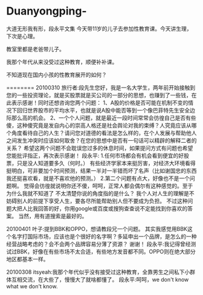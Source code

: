 # Duanyongping-
大道无形我有形，段永平文集
今天带11岁的儿子去参加性教育课。今天讲生理，下次是心理。

教室里都是老爸带儿子。

我那个年代从来没受过这种教育，顺便补补课。

不知道现在国内小孩的性教育展开的如何？

========
20100310
旅行者:段先生您好，我是一名大学生，两年前开始接触到您的一些投资理论，就是买股票就是买公司的一部分的思想，也赚到了一些钱，在此表示感谢！同时还想咨询您两个问题：
1、A股的价格是否可能在机制不变的情况下回归世界股市的平均水平，也就是说A股中能否等到一个像巴菲特先生安全边际那么高的机会。
2、一个个人问题，就是最近一段时间常常会彷徨自己是否有些傻，这种傻究竟是发自内心的崇高人格还是社会舆论对我的束缚？人究竟应该从哪个角度看待自己的人生？请问您对道德的看法是怎么样的，在个人发展与帮助他人之间发生冲突时应该如何取舍？在您的思想中是否有一句话可以精辟的解释二者的关系？
希望这两个问题不会耽误您过多的休息时间，如果提问方式有问题也希望您能批评指正，再次表示感谢！
段永平:
1.任何市场都会有机会看到便宜的好股票，只是没人知道要多久（何时。）
有些经济学家本来挺厉害，对经济大环境看得挺明白，可非要加个时间预测，结果一半对一半错而坏了名声（比如谢国忠的东西我还挺喜欢看，就是不喜欢他的预测。）
2.第二个问题有点大，好像也不是一个问题啊。
 觉得会彷徨就说明你还不傻，呵呵，正常人都会偶尔有这种感觉的。至于为什么我就不知道了
不太清楚你说的角度指的是什么？
我个人对人生的理解是不妨碍别人的前提下享受人生，要各尽所能帮助别人但不要成为负担。
不过这种问题大把人比我回答的好，你用google或百度或搜狗查查说不定能找到你喜欢的答案。
当然，用有道搜索是最好的。

20100401
叶子:提到BBK和OPPO，想请教段兄一个问题。
其实我感觉用BBK这个名字打国际市场，应该也是个很好的名字啊？多延申出一个品牌，是怎么的一种经营战略考虑的？会不会两个品牌容易分薄了资源？
谢谢！
段永平:我记得曾经测试过BBK，好像在有些市场不太合适，有些地方发音都不同。OPPO则在绝大部分地区都基本一样。

20100308
itsyeah:我那个年代似乎没有接受过这种教育，全靠男生之间私下小群体互相交流，在大些了，慢慢大了就啥都懂了。
段永平:呵呵，we don't know what we don't know.
